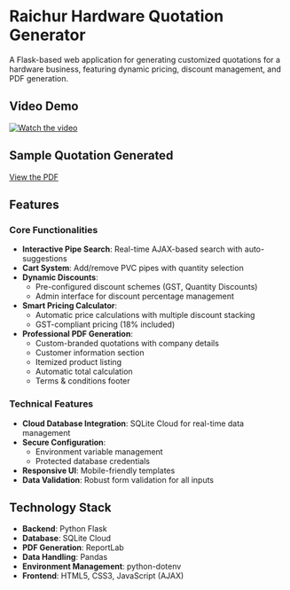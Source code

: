 # Raichur Hardware Quotation Generator
A Flask-based web application for generating customized quotations for a hardware business, featuring dynamic pricing, discount management, and PDF generation.

## Video Demo

[![Watch the video](https://img.youtube.com/vi/e2yccYQkpQo/maxresdefault.jpg)](https://youtu.be/e2yccYQkpQo)

## Sample Quotation Generated
[View the PDF](quotation_Bhu_2025-01-15.pdf)

## Features

### Core Functionalities
- **Interactive Pipe Search**: Real-time AJAX-based search with auto-suggestions
- **Cart System**: Add/remove PVC pipes with quantity selection
- **Dynamic Discounts**:
  - Pre-configured discount schemes (GST, Quantity Discounts)
  - Admin interface for discount percentage management
- **Smart Pricing Calculator**:
  - Automatic price calculations with multiple discount stacking
  - GST-compliant pricing (18% included)
- **Professional PDF Generation**:
  - Custom-branded quotations with company details
  - Customer information section
  - Itemized product listing
  - Automatic total calculation
  - Terms & conditions footer

### Technical Features
- **Cloud Database Integration**: SQLite Cloud for real-time data management
- **Secure Configuration**:
  - Environment variable management
  - Protected database credentials
- **Responsive UI**: Mobile-friendly templates
- **Data Validation**: Robust form validation for all inputs

## Technology Stack

- **Backend**: Python Flask
- **Database**: SQLite Cloud
- **PDF Generation**: ReportLab
- **Data Handling**: Pandas
- **Environment Management**: python-dotenv
- **Frontend**: HTML5, CSS3, JavaScript (AJAX)

